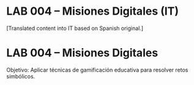 # LAB 004 – Misiones Digitales (IT)

[Translated content into IT based on Spanish original.]

# LAB 004 – Misiones Digitales

Objetivo: Aplicar técnicas de gamificación educativa para resolver retos simbólicos.